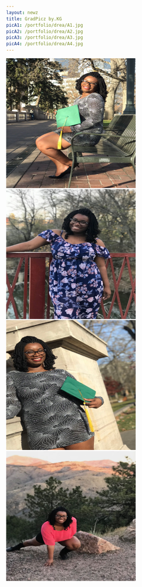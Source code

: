```yaml
--- 
layout: newz 
title: GradPicz by.KG 
picA1: /portfolio/drea/A1.jpg
picA2: /portfolio/drea/A2.jpg
picA3: /portfolio/drea/A3.jpg
picA4: /portfolio/drea/A4.jpg
---
```


<img height="350" width="350" src="/portfolio/drea/A1.jpg" />
<img height="350" width="350" src="/portfolio/drea/A2.jpg" />
<img height="350" width="350" src="/portfolio/drea/A3.jpg" />
<img height="350" width="350" src="/portfolio/drea/A4.jpg" />
